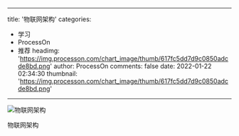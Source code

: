 
---
title: '物联网架构'
categories: 
 - 学习
 - ProcessOn
 - 推荐
headimg: 'https://img.processon.com/chart_image/thumb/617fc5dd7d9c0850adcde8bd.png'
author: ProcessOn
comments: false
date: 2022-01-22 02:34:30
thumbnail: 'https://img.processon.com/chart_image/thumb/617fc5dd7d9c0850adcde8bd.png'
---

<div>   
<img class="thumb" alt="物联网架构" src="https://img.processon.com/chart_image/thumb/617fc5dd7d9c0850adcde8bd.png" referrerpolicy="no-referrer">
<p>物联网架构</p>  
</div>
            